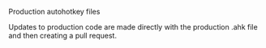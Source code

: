 Production autohotkey files

Updates to production code are made directly with the production .ahk file and then creating a pull request.
